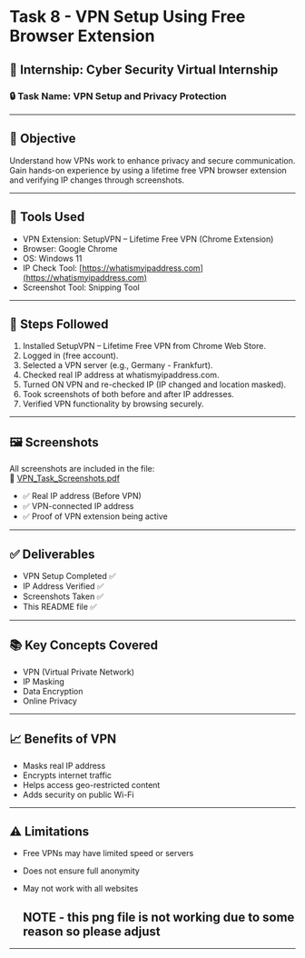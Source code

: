 # Task 8 - VPN Setup Using Free Browser Extension

## 📌 Internship: Cyber Security Virtual Internship

### 🔒 Task Name: VPN Setup and Privacy Protection

---

## 🎯 Objective

Understand how VPNs work to enhance privacy and secure communication. Gain hands-on experience by using a lifetime free VPN browser extension and verifying IP changes through screenshots.

---

## 🧰 Tools Used

- VPN Extension: SetupVPN – Lifetime Free VPN (Chrome Extension)
- Browser: Google Chrome
- OS: Windows 11
- IP Check Tool: [https://whatismyipaddress.com](https://whatismyipaddress.com)
- Screenshot Tool: Snipping Tool

---

## 🔧 Steps Followed

1. Installed SetupVPN – Lifetime Free VPN from Chrome Web Store.
2. Logged in (free account).
3. Selected a VPN server (e.g., Germany - Frankfurt).
4. Checked real IP address at whatismyipaddress.com.
5. Turned ON VPN and re-checked IP (IP changed and location masked).
6. Took screenshots of both before and after IP addresses.
7. Verified VPN functionality by browsing securely.

---

## 🖼 Screenshots

All screenshots are included in the file:  
📄 [VPN_Task_Screenshots.pdf](./VPN_Task_Screenshots.pdf)

- ✅ Real IP address (Before VPN)
- ✅ VPN-connected IP address
- ✅ Proof of VPN extension being active

---

## ✅ Deliverables

- VPN Setup Completed ✅  
- IP Address Verified ✅  
- Screenshots Taken ✅  
- This README file ✅  

---

## 📚 Key Concepts Covered

- VPN (Virtual Private Network)
- IP Masking
- Data Encryption
- Online Privacy

---

## 📈 Benefits of VPN

- Masks real IP address
- Encrypts internet traffic
- Helps access geo-restricted content
- Adds security on public Wi-Fi

---

## ⚠ Limitations 

- Free VPNs may have limited speed or servers
- Does not ensure full anonymity
- May not work with all websites

  ## NOTE - this png file is not working due to some reason so please adjust

---
